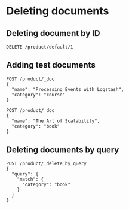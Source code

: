 # Deleting documents

## Deleting document by ID

```
DELETE /product/default/1
```

## Adding test documents

```
POST /product/_doc
{
  "name": "Processing Events with Logstash",
  "category": "course"
}
```

```
POST /product/_doc
{
  "name": "The Art of Scalability",
  "category": "book"
}
```

## Deleting documents by query

```
POST /product/_delete_by_query
{
  "query": {
    "match": {
      "category": "book"
    }
  }
}
```